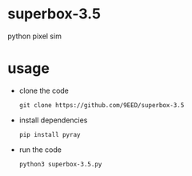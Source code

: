 # superbox-3.5
python pixel sim

# usage
- clone the code

  ```git clone https://github.com/9EED/superbox-3.5```
- install dependencies

  ```pip install pyray```
- run the code

  ```python3 superbox-3.5.py```
  
